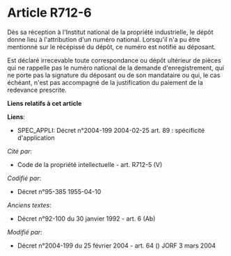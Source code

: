 # Article R712-6

Dès sa réception à l'Institut national de la propriété industrielle, le dépôt donne lieu à l'attribution d'un numéro
national. Lorsqu'il n'a pu être mentionné sur le récépissé du dépôt, ce numéro est notifié au déposant.

Est déclaré irrecevable toute correspondance ou dépôt ultérieur de pièces qui ne rappelle pas le numéro national de la
demande d'enregistrement, qui ne porte pas la signature du déposant ou de son mandataire ou qui, le cas échéant, n'est pas
accompagné de la justification du paiement de la redevance prescrite.

**Liens relatifs à cet article**

**Liens**:

  - SPEC_APPLI: Décret n°2004-199 2004-02-25 art. 89 : spécificité d'application

_Cité par_:

  - Code de la propriété intellectuelle - art. R712-5 (V)

_Codifié par_:

  - Décret n°95-385 1955-04-10

_Anciens textes_:

  - Décret n°92-100 du 30 janvier 1992 - art. 6 (Ab)

_Modifié par_:

  - Décret n°2004-199 du 25 février 2004 - art. 64 () JORF 3 mars 2004
